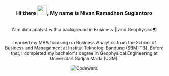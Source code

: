 <div align="center">
    
### Hi there <img src="https://raw.githubusercontent.com/MartinHeinz/MartinHeinz/master/wave.gif" width="30px">, My name is Nivan Ramadhan Sugiantoro</br>
<br>I'am data analyst with a background in Business 💼 and Geophysics🌏 </br>
<br>I earned my MBA focusing on Business Analytics from the School of Business and Management at Institut Teknologi Bandung (SBM ITB). Before that, I completed my bachelor's degree in Geophysical Engineering at Universitas Gadjah Mada (UGM).</br>

![Codewars](https://github.r2v.ch/codewars?user=aquaregias&name=false&top_languages=true&stroke=%23b362ff&theme=purple_dark)

</div>
<!--
**nivanrs/nivanrs** is a ✨ _special_ ✨ repository because its `README.md` (this file) appears on your GitHub profile.

Here are some ideas to get you started:

- 🔭 I’m currently working on ...
- 🌱 I’m currently learning ...
- 👯 I’m looking to collaborate on ...
- 🤔 I’m looking for help with ...
- 💬 Ask me about ...
- 📫 How to reach me: ...
- 😄 Pronouns: ...
- ⚡ Fun fact: ...
-->
